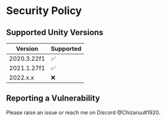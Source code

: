 # Security Policy

## Supported Unity Versions

| Version | Supported          |
| ------- | ------------------ |
| 2020.3.22f1   | :white_check_mark: |
| 2021.1.27f1   | :white_check_mark: |
| 2022.x.x  | :x:                |

## Reporting a Vulnerability

Please raise an issue or reach me on Discord @Chizaruu#1920.
